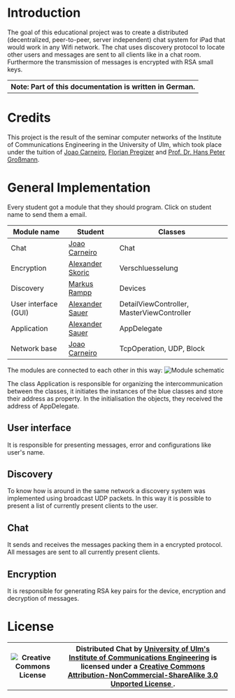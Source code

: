 Introduction
============

The goal of this educational project was to create a distributed (decentralized,
peer-to-peer, server independent) chat system for iPad that would work in any
Wifi network. The chat uses discovery protocol to locate other users and
messages are sent to all clients like in a chat room.  Furthermore the
transmission of messages is encrypted with RSA small keys.

<table>
  <tr>
    <th>Note: Part of this documentation is written in German.</th>
  </tr>
</table>

Credits
=======

This project is the result of the seminar computer networks of the Institute of
Communications Engineering in the University of Ulm, which took place under the
tuition of [Joao Carneiro](mailto:joao.flavio@gmail.com), [Florian
Pregizer](mailto:florian.pregizer@uni-ulm.de) and [Prof. Dr. Hans Peter
Großmann](mailto:hans-peter.grossmann@uni-ulm.de).

General Implementation
======================

Every student got a module that they should program. Click on student name to
send them a email.

 Module name          | Student                                                | Classes
 -------------------- | ------------------------------------------------------ | ------------------------------------------
 Chat                 | [Joao Carneiro](mailto:joao.flavio@gmail.com)          | Chat
 Encryption           | [Alexander Skoric](mailto:alexander.skoric@uni-ulm.de) | Verschluesselung
 Discovery            | [Markus Rampp](mailto:markus.rampp@uni-ulm.de)         | Devices
 User interface (GUI) | [Alexander Sauer](mailto:alexander.sauer@uni-ulm.de)   | DetailViewController, MasterViewController
 Application          | [Alexander Sauer](mailto:alexander.sauer@uni-ulm.de)   | AppDelegate
 Network base         | [Joao Carneiro](mailto:joao.flavio@gmail.com)          | TcpOperation, UDP, Block

The modules are connected to each other in this way:
![Module schematic](schematic.classes.svg)

The class Application is responsible for organizing the intercommunication
between the classes, it initiates the instances of the blue classes and store
their address as property. In the initialisation the objects, they received the
address of AppDelegate.

User interface
--------------

It is responsible for presenting messages, error and configurations like
user's name.

Discovery
---------

To know how is around in the same network a discovery system was implemented
using broadcast UDP packets. In this way it is possible to present a list of
currently present clients to the user.

Chat
----

It sends and receives the messages packing them in a encrypted protocol. All
messages are sent to all currently present clients.

Encryption
----------

It is responsible for generating RSA key pairs for the device, encryption and
decryption of messages.

License
=======

<table style="background-color=white;" >
  <tr>
    <th width="100" >
      <img alt="Creative Commons License" style="border-width:0" src="http://i.creativecommons.org/l/by-nc-sa/3.0/88x31.png" />
    </th>
    <th>
      Distributed Chat by
      <a href="http://www.uni-ulm.de/in/nt/staff/research-assistants/pregizer.html" rel="cc:attributionURL">
        University of Ulm's Institute of Communications Engineering</a>
      is licensed under a
      <a rel="license" href="http://creativecommons.org/licenses/by-nc-sa/3.0/deed.en_US">
        Creative Commons Attribution-NonCommercial-ShareAlike 3.0 Unported License
      </a>.
    </th>
  </tr>
</table>
